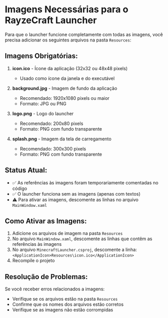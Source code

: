 # Imagens Necessárias para o RayzeCraft Launcher

Para que o launcher funcione completamente com todas as imagens, você precisa adicionar os seguintes arquivos na pasta `Resources`:

## Imagens Obrigatórias:

1. **icon.ico** - Ícone da aplicação (32x32 ou 48x48 pixels)
   - Usado como ícone da janela e do executável

2. **background.jpg** - Imagem de fundo da aplicação
   - Recomendado: 1920x1080 pixels ou maior
   - Formato: JPG ou PNG

3. **logo.png** - Logo do launcher
   - Recomendado: 200x80 pixels
   - Formato: PNG com fundo transparente

4. **splash.png** - Imagem da tela de carregamento
   - Recomendado: 300x300 pixels
   - Formato: PNG com fundo transparente

## Status Atual:
- ✅ As referências às imagens foram temporariamente comentadas no código
- ✅ O launcher funciona sem as imagens (apenas com textos)
- ⚠️ Para ativar as imagens, descomente as linhas no arquivo `MainWindow.xaml`

## Como Ativar as Imagens:
1. Adicione os arquivos de imagem na pasta `Resources`
2. No arquivo `MainWindow.xaml`, descomente as linhas que contêm as referências às imagens
3. No arquivo `MinecraftLauncher.csproj`, descomente a linha: `<ApplicationIcon>Resources\icon.ico</ApplicationIcon>`
4. Recompile o projeto

## Resolução de Problemas:
Se você receber erros relacionados a imagens:
- Verifique se os arquivos estão na pasta `Resources`
- Confirme que os nomes dos arquivos estão corretos
- Verifique se as imagens não estão corrompidas
